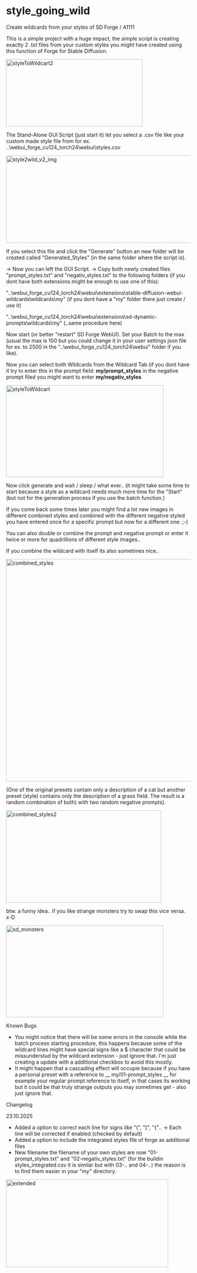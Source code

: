 # style_going_wild
Create wildcards from your styles of SD Forge / A1111

This is a simple project with a huge impact, the simple script is creating exactly 2 .txt files from your custom styles you might have created using this function of Forge for Stable Diffusion.

<img width="372" height="183" alt="styleToWildcart2" src="https://github.com/user-attachments/assets/41dc3603-e793-435e-bfc3-4434379bd713" />

The Stand-Alone GUI Script (just start it) let you select a .csv file like your custom made style file from for ex. ..\webui_forge_cu124_torch24\webui\styles.csv

<img width="536" height="238" alt="style2wild_v2_img" src="https://github.com/user-attachments/assets/96ee91a2-c8f7-4b06-bde5-6634bee20f08" />

If you select this file and click the "Generate" button an new folder will be created called "Generated_Styles" (in the same folder where the script is).

-> Now you can left the GUI Script.
-> Copy both newly created files "prompt_styles.txt" and "negativ_styles.txt" to the following folders (if you dont have both extensions might be enough to use one of this):

"..\webui_forge_cu124_torch24\webui\extensions\stable-diffusion-webui-wildcards\wildcards\my" (if you dont have a "my" folder there just create / use it)

"..\webui_forge_cu124_torch24\webui\extensions\sd-dynamic-prompts\wildcards\my" (..same procedure here)

Now start (or better "restart" SD Forge WebUI). Set your Batch to the max (usual the max is 100 but you could change it in your user settings json file for ex. to 2500 in the "..\webui_forge_cu124_torch24\webui" folder if you like).

Now you can select both Wildcards from the Wildcard Tab (if you dont have it try to enter this in the prompt field: __my/prompt_styles__ in the negative prompt filed you might want to enter __my/negativ_styles__

<img width="429" height="250" alt="styleToWildcart" src="https://github.com/user-attachments/assets/987e7510-1fc9-4214-9671-136a162fff2c" />

Now click generate and wait / sleep / what ever.. (it might take some time to start because a style as a wildcard needs much more time for the "Start" (but not for the generation process if you use the batch function.)

If you come back some times later you might find a lot new images in different combined styles and combined with the different negative styled you have entered once for a specific prompt but now for a different one. ;-)

You can also double or combine the prompt and negative prompt or enter it twice or more for quadrillions of different style images.. 

If you combine the wildcard with itself its also sometimes nice..

<img width="1191" height="605" alt="combined_styles" src="https://github.com/user-attachments/assets/9301ec43-02e4-47fc-b879-c1ff13116d45" />

(One of the original presets contain only a description of a cat but another preset (style) contains only the description of a grass field. The result is a random combination of both) with two random negative prompts).

<img width="423" height="251" alt="combined_styles2" src="https://github.com/user-attachments/assets/55f2ecde-62b6-4db6-8d8b-369a0db9e6f9" />

btw. a funny idea.. if you like strange monsters try to swap this vice versa. x-D

<img width="429" height="250" alt="sd_monsters" src="https://github.com/user-attachments/assets/fe852821-483e-42f2-a3dc-c1b1eabb089c" />

Known Bugs

- You might notice that there will be some errors in the console while the batch process starting procedure, this happens because some of the wildcard lines might have special signs like a $ character that could be missunderstud by the wildcard extension - just ignore that. I'm just creating a update with a additional checkbox to avoid this mostly.
- It might happen that a cascading effect will occupie because if you have a personal preset with a reference to __ my/01-prompt_styles __ for example your regular prompt reference to itself, in that cases its working but it could be that truly strange outputs you may sometimes get - also just ignore that.


Changelog

23.10.2025
- Added a option to correct each line for signs like "(", "[", "{".. -> Each line will be corrected if enabled (checked by default)
- Added a option to include the integrated styles file of forge as additional files
- New filename the filename of your own styles are now "01-prompt_styles.txt" and "02-negativ_styles.txt" (for the buildin styles_integrated.csv it is similar but with 03-.. and 04-..) the reason is to find them easier in your "my" directory.

<img width="442" height="239" alt="extended" src="https://github.com/user-attachments/assets/5db42eae-756d-44d5-a206-481469a2cd0d" />
